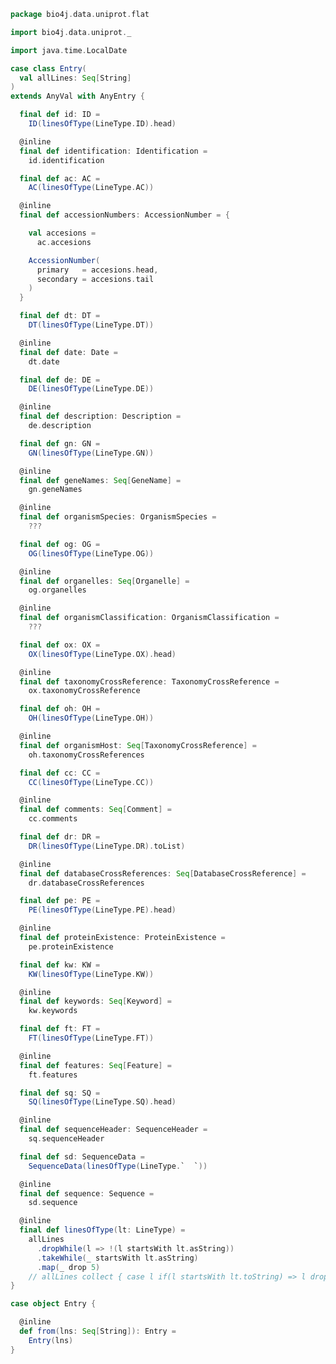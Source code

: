 
```scala
package bio4j.data.uniprot.flat

import bio4j.data.uniprot._

import java.time.LocalDate

case class Entry(
  val allLines: Seq[String]
)
extends AnyVal with AnyEntry {

  final def id: ID =
    ID(linesOfType(LineType.ID).head)

  @inline
  final def identification: Identification =
    id.identification

  final def ac: AC =
    AC(linesOfType(LineType.AC))

  @inline
  final def accessionNumbers: AccessionNumber = {

    val accesions =
      ac.accesions

    AccessionNumber(
      primary   = accesions.head,
      secondary = accesions.tail
    )
  }

  final def dt: DT =
    DT(linesOfType(LineType.DT))

  @inline
  final def date: Date =
    dt.date

  final def de: DE =
    DE(linesOfType(LineType.DE))

  @inline
  final def description: Description =
    de.description

  final def gn: GN =
    GN(linesOfType(LineType.GN))

  @inline
  final def geneNames: Seq[GeneName] =
    gn.geneNames

  @inline
  final def organismSpecies: OrganismSpecies =
    ???

  final def og: OG =
    OG(linesOfType(LineType.OG))

  @inline
  final def organelles: Seq[Organelle] =
    og.organelles

  @inline
  final def organismClassification: OrganismClassification =
    ???

  final def ox: OX =
    OX(linesOfType(LineType.OX).head)

  @inline
  final def taxonomyCrossReference: TaxonomyCrossReference =
    ox.taxonomyCrossReference

  final def oh: OH =
    OH(linesOfType(LineType.OH))

  @inline
  final def organismHost: Seq[TaxonomyCrossReference] =
    oh.taxonomyCrossReferences

  final def cc: CC =
    CC(linesOfType(LineType.CC))

  @inline
  final def comments: Seq[Comment] =
    cc.comments

  final def dr: DR =
    DR(linesOfType(LineType.DR).toList)

  @inline
  final def databaseCrossReferences: Seq[DatabaseCrossReference] =
    dr.databaseCrossReferences

  final def pe: PE =
    PE(linesOfType(LineType.PE).head)

  @inline
  final def proteinExistence: ProteinExistence =
    pe.proteinExistence

  final def kw: KW =
    KW(linesOfType(LineType.KW))

  @inline
  final def keywords: Seq[Keyword] =
    kw.keywords

  final def ft: FT =
    FT(linesOfType(LineType.FT))

  @inline
  final def features: Seq[Feature] =
    ft.features

  final def sq: SQ =
    SQ(linesOfType(LineType.SQ).head)

  @inline
  final def sequenceHeader: SequenceHeader =
    sq.sequenceHeader

  final def sd: SequenceData =
    SequenceData(linesOfType(LineType.`  `))

  @inline
  final def sequence: Sequence =
    sd.sequence

  @inline
  final def linesOfType(lt: LineType) =
    allLines
      .dropWhile(l => !(l startsWith lt.asString))
      .takeWhile(_ startsWith lt.asString)
      .map(_ drop 5)
    // allLines collect { case l if(l startsWith lt.toString) => l drop 5 }
}

case object Entry {

  @inline
  def from(lns: Seq[String]): Entry =
    Entry(lns)
}

```




[test/scala/LineParsingSpeed.scala]: ../../../test/scala/LineParsingSpeed.scala.md
[test/scala/IsoformSequences.scala]: ../../../test/scala/IsoformSequences.scala.md
[test/scala/lines.scala]: ../../../test/scala/lines.scala.md
[test/scala/testData.scala]: ../../../test/scala/testData.scala.md
[test/scala/FlatFileEntry.scala]: ../../../test/scala/FlatFileEntry.scala.md
[test/scala/EntryParsingSpeed.scala]: ../../../test/scala/EntryParsingSpeed.scala.md
[test/scala/FileReadSpeed.scala]: ../../../test/scala/FileReadSpeed.scala.md
[test/scala/SeqOps.scala]: ../../../test/scala/SeqOps.scala.md
[main/scala/entry.scala]: ../entry.scala.md
[main/scala/isoformSequences.scala]: ../isoformSequences.scala.md
[main/scala/flat/SequenceData.scala]: SequenceData.scala.md
[main/scala/flat/KW.scala]: KW.scala.md
[main/scala/flat/ID.scala]: ID.scala.md
[main/scala/flat/RC.scala]: RC.scala.md
[main/scala/flat/DT.scala]: DT.scala.md
[main/scala/flat/Entry.scala]: Entry.scala.md
[main/scala/flat/GN.scala]: GN.scala.md
[main/scala/flat/parsers.scala]: parsers.scala.md
[main/scala/flat/RG.scala]: RG.scala.md
[main/scala/flat/DR.scala]: DR.scala.md
[main/scala/flat/OG.scala]: OG.scala.md
[main/scala/flat/RL.scala]: RL.scala.md
[main/scala/flat/SQ.scala]: SQ.scala.md
[main/scala/flat/PE.scala]: PE.scala.md
[main/scala/flat/OS.scala]: OS.scala.md
[main/scala/flat/CC.scala]: CC.scala.md
[main/scala/flat/OX.scala]: OX.scala.md
[main/scala/flat/OH.scala]: OH.scala.md
[main/scala/flat/RN.scala]: RN.scala.md
[main/scala/flat/DE.scala]: DE.scala.md
[main/scala/flat/RA.scala]: RA.scala.md
[main/scala/flat/RX.scala]: RX.scala.md
[main/scala/flat/FT.scala]: FT.scala.md
[main/scala/flat/AC.scala]: AC.scala.md
[main/scala/flat/RP.scala]: RP.scala.md
[main/scala/flat/lineTypes.scala]: lineTypes.scala.md
[main/scala/flat/RT.scala]: RT.scala.md
[main/scala/seqOps.scala]: ../seqOps.scala.md
[main/scala/fasta/isoforms.scala]: ../fasta/isoforms.scala.md